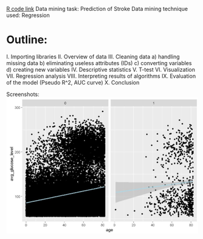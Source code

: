 [R code link](https://mpavlenk.github.io/Prediction-of-Stroke/Prediction_of_Stroke.html)
Data mining task: Prediction of Stroke
Data mining technique used: Regression

# Outline:
I. Importing libraries
II. Overview of data
III. Cleaning data
a) handling missing data
b) eliminating useless attributes (IDs)
c) converting variables
d) creating new variables 
IV. Descriptive statistics
V. T-test
VI. Visualization
VII. Regression analysis
VIII. Interpreting results of algorithms
IX. Evaluation of the model (Pseudo R^2, AUC curve)
X. Conclusion

Screenshots:
<img src="Capture.jpg" alt="Age vs glucose level">
